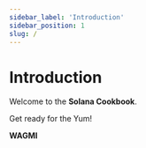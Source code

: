 ```yaml
---
sidebar_label: 'Introduction'
sidebar_position: 1
slug: /
---
```


# Introduction

Welcome to the **Solana Cookbook**.

Get ready for the Yum!

**WAGMI**

